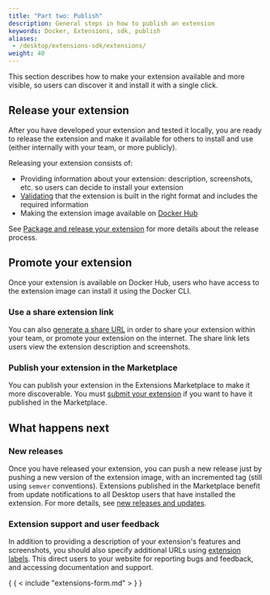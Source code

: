 ```yaml
---
title: "Part two: Publish"
description: General steps in how to publish an extension
keywords: Docker, Extensions, sdk, publish
aliases:
 - /desktop/extensions-sdk/extensions/
weight: 40
---
```


This section describes how to make your extension available and more visible, so users can discover it and install it with a single click.

## Release your extension

After you have developed your extension and tested it locally, you are ready to release the extension and make it available for others to install and use (either internally with your team, or more publicly).

Releasing your extension consists of:

- Providing information about your extension: description, screenshots, etc. so users can decide to install your extension
- [Validating](validate.md) that the extension is built in the right format and includes the required information
- Making the extension image available on [Docker Hub](https://hub.docker.com/)

See [Package and release your extension](DISTRIBUTION.md) for more details about the release process.

## Promote your extension

Once your extension is available on Docker Hub, users who have access to the extension image can install it using the Docker CLI.

### Use a share extension link

You can also [generate a share URL](share.md) in order to share your extension within your team, or promote your extension on the internet. The share link lets users view the extension description and screenshots.

### Publish your extension in the Marketplace

You can publish your extension in the Extensions Marketplace to make it more discoverable. You must [submit your extension](publish.md) if you want to have it published in the Marketplace.

## What happens next

### New releases

Once you have released your extension, you can push a new release just by pushing a new version of the extension image, with an incremented tag (still using `semver` conventions).
Extensions published in the Marketplace benefit from update notifications to all Desktop users that have installed the extension. For more details, see [new releases and updates](DISTRIBUTION.md#new-releases-and-updates).

### Extension support and user feedback

In addition to providing a description of your extension's features and screenshots, you should also specify additional URLs using [extension labels](labels.md). This direct users to your website for reporting bugs and feedback, and accessing documentation and support.

{ { < include "extensions-form.md" > } }
